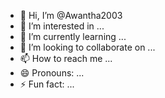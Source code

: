 - 👋 Hi, I’m @Awantha2003
- 👀 I’m interested in ...
- 🌱 I’m currently learning ...
- 💞️ I’m looking to collaborate on ...
- 📫 How to reach me ...
- 😄 Pronouns: ...
- ⚡ Fun fact: ...

<!---
<h1 align="center">Hi 👋, I'm Awantha imesh</h1>
<h3 align="center">A passionate frontend developer from SRILANKA</h3>

<p align="left"> <img src="https://komarev.com/ghpvc/?username=awantha2003&label=Profile%20views&color=0e75b6&style=flat" alt="awantha2003" /> </p>

<p align="left"> <a href="https://github.com/ryo-ma/github-profile-trophy"><img src="https://github-profile-trophy.vercel.app/?username=awantha2003" alt="awantha2003" /></a> </p>

<p align="left"> <a href="https://twitter.com/awantha" target="blank"><img src="https://img.shields.io/twitter/follow/awantha?logo=twitter&style=for-the-badge" alt="awantha" /></a> </p>

<h3 align="left">Connect with me:</h3>
<p align="left">
<a href="https://twitter.com/awantha" target="blank"><img align="center" src="https://raw.githubusercontent.com/rahuldkjain/github-profile-readme-generator/master/src/images/icons/Social/twitter.svg" alt="awantha" height="30" width="40" /></a>
<a href="https://linkedin.com/in/awantha" target="blank"><img align="center" src="https://raw.githubusercontent.com/rahuldkjain/github-profile-readme-generator/master/src/images/icons/Social/linked-in-alt.svg" alt="awantha" height="30" width="40" /></a>
<a href="https://fb.com/awantha imesh" target="blank"><img align="center" src="https://raw.githubusercontent.com/rahuldkjain/github-profile-readme-generator/master/src/images/icons/Social/facebook.svg" alt="awantha imesh" height="30" width="40" /></a>
<a href="https://instagram.com/awantha imesh" target="blank"><img align="center" src="https://raw.githubusercontent.com/rahuldkjain/github-profile-readme-generator/master/src/images/icons/Social/instagram.svg" alt="awantha imesh" height="30" width="40" /></a>
</p>

<h3 align="left">Languages and Tools:</h3>
<p align="left"> <a href="https://www.cprogramming.com/" target="_blank" rel="noreferrer"> <img src="https://raw.githubusercontent.com/devicons/devicon/master/icons/c/c-original.svg" alt="c" width="40" height="40"/> </a> <a href="https://www.w3schools.com/cpp/" target="_blank" rel="noreferrer"> <img src="https://raw.githubusercontent.com/devicons/devicon/master/icons/cplusplus/cplusplus-original.svg" alt="cplusplus" width="40" height="40"/> </a> <a href="https://developer.mozilla.org/en-US/docs/Web/JavaScript" target="_blank" rel="noreferrer"> <img src="https://raw.githubusercontent.com/devicons/devicon/master/icons/javascript/javascript-original.svg" alt="javascript" width="40" height="40"/> </a> <a href="https://www.php.net" target="_blank" rel="noreferrer"> <img src="https://raw.githubusercontent.com/devicons/devicon/master/icons/php/php-original.svg" alt="php" width="40" height="40"/> </a> </p>

<p><img align="left" src="https://github-readme-stats.vercel.app/api/top-langs?username=awantha2003&show_icons=true&locale=en&layout=compact" alt="awantha2003" /></p>

<p>&nbsp;<img align="center" src="https://github-readme-stats.vercel.app/api?username=awantha2003&show_icons=true&locale=en" alt="awantha2003" /></p>

<p><img align="center" src="https://github-readme-streak-stats.herokuapp.com/?user=awantha2003&" alt="awantha2003" /></p>
--->
